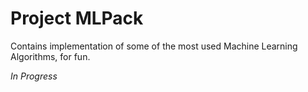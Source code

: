 # Project MLPack

Contains implementation of some of the most used Machine Learning Algorithms, for fun.

*In Progress*
